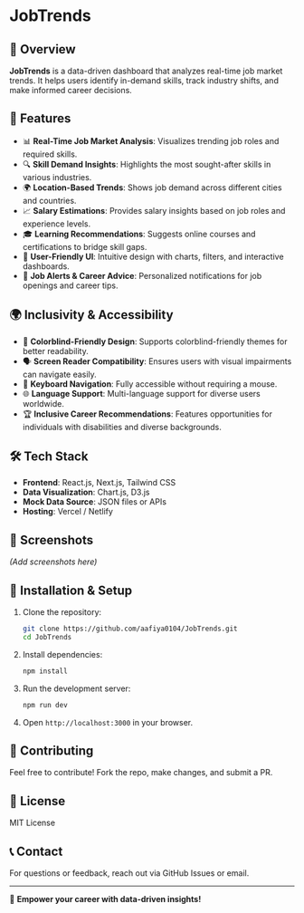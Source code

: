 # JobTrends

## 📌 Overview
**JobTrends** is a data-driven dashboard that analyzes real-time job market trends. It helps users identify in-demand skills, track industry shifts, and make informed career decisions.

## 🚀 Features
- 📊 **Real-Time Job Market Analysis**: Visualizes trending job roles and required skills.
- 🔍 **Skill Demand Insights**: Highlights the most sought-after skills in various industries.
- 🌍 **Location-Based Trends**: Shows job demand across different cities and countries.
- 📈 **Salary Estimations**: Provides salary insights based on job roles and experience levels.
- 🎓 **Learning Recommendations**: Suggests online courses and certifications to bridge skill gaps.
- 🎨 **User-Friendly UI**: Intuitive design with charts, filters, and interactive dashboards.
- 🔔 **Job Alerts & Career Advice**: Personalized notifications for job openings and career tips.

## 🌍 Inclusivity & Accessibility
- 🌈 **Colorblind-Friendly Design**: Supports colorblind-friendly themes for better readability.
- 🗣️ **Screen Reader Compatibility**: Ensures users with visual impairments can navigate easily.
- 🎯 **Keyboard Navigation**: Fully accessible without requiring a mouse.
- 🌐 **Language Support**: Multi-language support for diverse users worldwide.
- 🏆 **Inclusive Career Recommendations**: Features opportunities for individuals with disabilities and diverse backgrounds.

## 🛠️ Tech Stack
- **Frontend**: React.js, Next.js, Tailwind CSS
- **Data Visualization**: Chart.js, D3.js
- **Mock Data Source**: JSON files or APIs
- **Hosting**: Vercel / Netlify

## 📸 Screenshots
_(Add screenshots here)_

## 🔧 Installation & Setup
1. Clone the repository:
   ```sh
   git clone https://github.com/aafiya0104/JobTrends.git
   cd JobTrends
   ```
2. Install dependencies:
   ```sh
   npm install
   ```
3. Run the development server:
   ```sh
   npm run dev
   ```
4. Open `http://localhost:3000` in your browser.

## 🤝 Contributing
Feel free to contribute! Fork the repo, make changes, and submit a PR.

## 📜 License
MIT License

## 📞 Contact
For questions or feedback, reach out via GitHub Issues or email.

---
🌟 **Empower your career with data-driven insights!**

